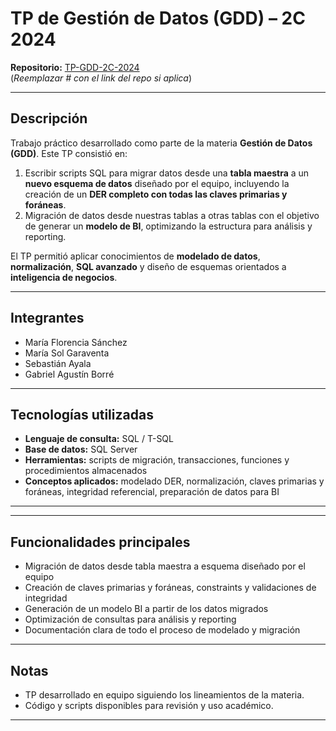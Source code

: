 # TP de Gestión de Datos (GDD) – 2C 2024

**Repositorio:** [TP-GDD-2C-2024](#)  
(*Reemplazar # con el link del repo si aplica*)

---

## Descripción
Trabajo práctico desarrollado como parte de la materia **Gestión de Datos (GDD)**. Este TP consistió en:
1. Escribir scripts SQL para migrar datos desde una **tabla maestra** a un **nuevo esquema de datos** diseñado por el equipo, incluyendo la creación de un **DER completo con todas las claves primarias y foráneas**.
2. Migración de datos desde nuestras tablas a otras tablas con el objetivo de generar un **modelo de BI**, optimizando la estructura para análisis y reporting.

El TP permitió aplicar conocimientos de **modelado de datos**, **normalización**, **SQL avanzado** y diseño de esquemas orientados a **inteligencia de negocios**.

---

## Integrantes
- María Florencia Sánchez
- María Sol Garaventa
- Sebastián Ayala
- Gabriel Agustín Borré

---

## Tecnologías utilizadas
- **Lenguaje de consulta:** SQL / T-SQL
- **Base de datos:** SQL Server
- **Herramientas:** scripts de migración, transacciones, funciones y procedimientos almacenados
- **Conceptos aplicados:** modelado DER, normalización, claves primarias y foráneas, integridad referencial, preparación de datos para BI

---

---

## Funcionalidades principales
- Migración de datos desde tabla maestra a esquema diseñado por el equipo
- Creación de claves primarias y foráneas, constraints y validaciones de integridad
- Generación de un modelo BI a partir de los datos migrados
- Optimización de consultas para análisis y reporting
- Documentación clara de todo el proceso de modelado y migración

---

## Notas
- TP desarrollado en equipo siguiendo los lineamientos de la materia.
- Código y scripts disponibles para revisión y uso académico.

---

